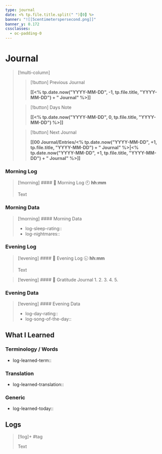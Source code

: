 ```yaml
---
type: journal
date: <% tp.file.title.split(" ")[0] %>
banner: "![[5centimeterspersecond.png]]"
banner_y: 0.172
cssclasses:
  - oc-padding-0
---
```

# Journal

> [!multi-column]
>> [!button]
>> Previous Journal
>> 
>> **[[<% tp.date.now("YYYY-MM-DD", -1, tp.file.title, "YYYY-MM-DD") + " Journal" %>]]**
>
>> [!button]
>> Days Note
>> 
>> **[[<% tp.date.now("YYYY-MM-DD", 0, tp.file.title, "YYYY-MM-DD") %>]]**
>
>> [!button]
>> Next Journal
>> 
>> **[[00 Journal/Entries/<% tp.date.now("YYYY-MM-DD", +1, tp.file.title, "YYYY-MM-DD") + " Journal" %>|<% tp.date.now("YYYY-MM-DD", +1, tp.file.title, "YYYY-MM-DD") + " Journal" %>]]** 

### Morning Log
> [!morning] #### 🌅 Morning Log
> 🕘 **hh:mm**
> 
> Text

### Morning Data

> [!morning] #### Morning Data
> - log-sleep-rating::
> - log-nightmares:: 

### Evening Log
> [!evening] #### 🌇 Evening Log
> 🕤 **hh:mm**
> 
> Text

> [!evening] #### 🙏 Gratitude Journal
> 1.
> 2.
> 3.
> 4.
> 5.

### Evening Data

> [!evening] #### Evening Data
> - log-day-rating::
> - log-song-of-the-day::

## What I Learned
### Terminology / Words
- log-learned-term::

### Translation
- log-learned-translation::

### Generic
- log-learned-today:: 

## Logs
> [!log]+ 
> #tag 
>
> Text
